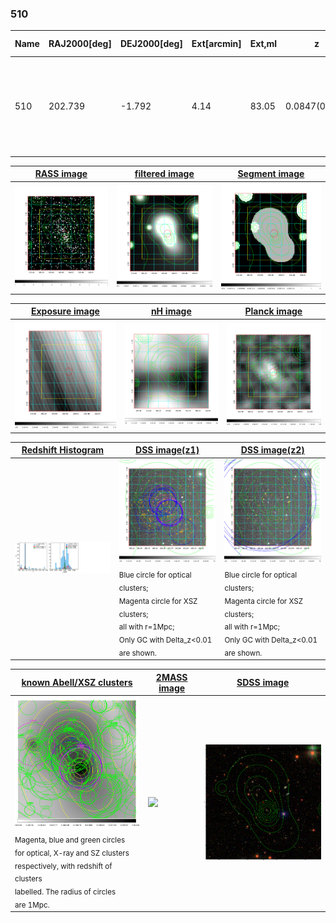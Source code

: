 <div STYLE="page-break-after: always;"></div>

### 510

|Name|RAJ2000[deg]|DEJ2000[deg] |Ext[arcmin]| Ext,ml | z | z_src| C|GC(XSZ,Delta_z<0.01)| GC(OPT,Delta_z<0.01)|GC| R_sig[arcmin] | R500[arcmin] | R500[Mpc]| CRsig[c/s] | CR500[c/s] |L500[1E44 erg/s]|F500[1E-12 erg/s/cm^2]| M500[1E14 Msun]|Tx[keV]|Cnt_sig|Beta|Rc[arcmin]|Comment|Alias|
|---|---|---|---|---|---|------|---|--------|---------|----------|---|---|---|---|---|---|---|---|---|---|---|---|---|---|
|510| 202.739| -1.792| 4.14| 83.05| 0.0847(0.005)| z1, z_xsz| B| L03, PSZ2, Tar, XB| N, RM, W| A, C, F20, L03, MCXC, N, PSZ2, Tar, W, XB, XCS| 23.219| 10.434| 0.995| 0.496(0.082)| 0.454(0.075)| 1.551(0.211)| 8.705(1.187)| 3.04(0.21)| 4.37(0.19)| 171.8| 0.890(-0.105+0.077)| 10.604(-1.520+1.099)| -| k487|

|[RASS image](../image/510/510_img.pdf)|[filtered image](../image/510/510_fil.pdf)|[Segment image](../image/510/510_seg.pdf)|
|-------------------|--------------------|-------------------|
| <img src="../image/510/510_img.png" width="300">  | <img src="../image/510/510_fil.png" width="300">   | <img src="../image/510/510_seg.png" width="300">  |

|[Exposure image](../image/510/510_mex.pdf)| [nH image](../image/510/510_nh.pdf)| [Planck image](../image/510/510_p.pdf)|
|-------------------|--------------------|-------------------|
|<img src="../image/510/510_mex.png" width="300">   | <img src="../image/510/510_nh.png" width="300">    | <img src="../image/510/510_p.png" width="300"> |

|[Redshift Histogram](../image/510/510_zg.pdf) | [DSS image(z1)](../image/510/510_dss_z1.pdf)      |  [DSS image(z2)](../image/510/510_dss_z2.pdf)    |
|-------------------|--------------------|-------------------|
|<img src="../image/510/510_zg.png" width="300"> |<img src="../image/510/510_dss_z1.png" width="300"> <sub><br>Blue circle for optical clusters; <br>Magenta circle for XSZ clusters; <br>all with r=1Mpc; <br>Only GC with Delta_z<0.01 are shown. </sub>| <img src="../image/510/510_dss_z2.png" width="300"><sub><br>Blue circle for optical clusters; <br>Magenta circle for XSZ clusters; <br>all with r=1Mpc; <br>Only GC with Delta_z<0.01 are shown. </sub> |

|[known Abell/XSZ clusters](../image/510/510_gc.pdf) | [2MASS image](../image/510/510_2mass.pdf)      |[SDSS image](../image/510/510_sdss.pdf)   |
|-------------------|-------------------|-------------------|
|<img src=../image/510/510_gc.png width="300"> <br><sub>Magenta, blue and green circles <br>for optical, X-ray and SZ clusters <br>respectively, with redshift of clusters <br>labelled. The radius of circles <br>are 1Mpc.</sub>|<img src="../image/510/510_2mass.png" width="300">  | <img src="../image/510/510_sdss.png" width="300">  |




